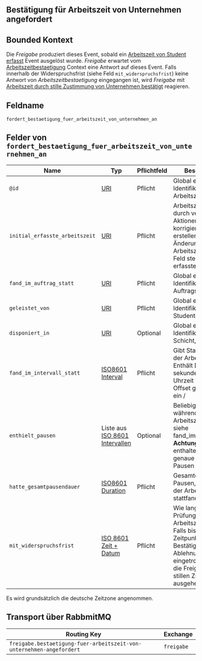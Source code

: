 ## Bestätigung für Arbeitszeit von Unternehmen angefordert

## Bounded Kontext

Die _Freigabe_ produziert dieses Event, sobald ein [Arbeitszeit von Student erfasst](../../../studentenzeiterfassung/events/arbeitszeit-von-student-erfasst/README.md) Event ausgelöst wurde.
_Freigabe_ erwartet vom [Arbeitszeitbestaetigung](../../../arbeitszeitbestaetigung/README.md) Context eine Antwort auf dieses Event.
Falls innerhalb der Widerspruchsfrist (siehe Feld `mit_widerspruchsfrist`) keine Antwort von _Arbeitszeitbestaetigung_ eingegangen ist,
wird _Freigabe_ mit [Arbeitszeit durch stille Zustimmung von Unternehmen bestätigt](../arbeitszeit-durch-stille-zustimmung-von-unternehmen-bestaetigt/README.md) reagieren.

## Feldname

`fordert_bestaetigung_fuer_arbeitszeit_von_unternehmen_an`

## Felder von `fordert_bestaetigung_fuer_arbeitszeit_von_unternehmen_an`

| Name | Typ  | Pflichtfeld  | Beschreibung  |
|---|---|---|---|
| `@id`  | [URI](https://tools.ietf.org/html/rfc3986)  | Pflicht  | Global eindeutige Identifikation der Arbeitszeit. |
| `initial_erfasste_arbeitszeit`  | [URI](https://tools.ietf.org/html/rfc3986)  | Pflicht  | Arbeitszeiten können durch verschiedene Aktionen mehrmals korrigiert werden. Wir erstellen für jede Änderung einen neue Arbeitszeit. In diesem Feld steht die initial erfasste Arbeitszeit. |
| `fand_im_auftrag_statt`  | [URI](https://tools.ietf.org/html/rfc3986) | Pflicht  | Global eindeutige Identifikation des Auftrags.|
| `geleistet_von`  | [URI](https://tools.ietf.org/html/rfc3986) | Pflicht  | Global eindeutige Identifikation des Studenten.|
| `disponiert_in`  | [URI](https://tools.ietf.org/html/rfc3986) | Optional  | Global eindeutige Identifikation der Schicht, falls bekannt.|
| `fand_im_intervall_statt`  | [ISO8601 Interval](https://en.wikipedia.org/wiki/ISO_8601#Time_intervals) | Pflicht  | Gibt Start und Ende der Arbeitszeit an. Enthält Datum und sekundengenaue Uhrzeit mit Zeitzone Offset getrennt durch ein / |
| `enthielt_pausen`  | Liste aus [ISO 8601 Intervallen](https://en.wikipedia.org/wiki/ISO_8601#Time_intervals) | Optional  | Beliebig viele Pausen während der Arbeitszeit. Format siehe fand_im_interval_statt. **Achtung:** nur enthalten, wenn die genaue Verortung der Pausen bekannt ist.|
| `hatte_gesamtpausendauer`  | [ISO8601 Duration](https://en.wikipedia.org/wiki/ISO_8601#Durations) | Pflicht  | Gesamtdauer aller Pausen, die innerhalb der Arbeitszeit stattfanden. |
| `mit_widerspruchsfrist` | [ISO 8601 Zeit + Datum](https://en.wikipedia.org/wiki/ISO_8601) | Pflicht | Wie lange wird auf die Prüfung der Arbeitszeit gewartet? Falls bis zu diesem Zeitpunkt keine Bestätigung oder Ablehnung eingetroffen ist, kann die Freigabe von einer stillen Zustimmung ausgehen. |

Es wird grundsätzlich die deutsche Zeitzone angenommen.

## Transport über RabbmitMQ

| Routing Key  | Exchange  |
|---|---|
| `freigabe.bestaetigung-fuer-arbeitszeit-von-unternehmen-angefordert` | `freigabe`  |
